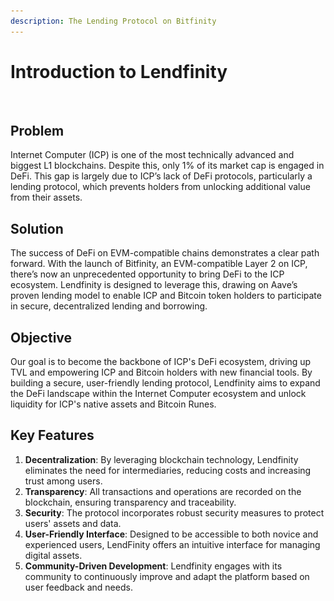 ```yaml
---
description: The Lending Protocol on Bitfinity
---
```


# Introduction to Lendfinity

<figure><img src=".gitbook/assets/Captura de ecrã 2024-05-20, às 22.29.31.png" alt=""><figcaption></figcaption></figure>

## Problem

Internet Computer (ICP) is one of the most technically advanced and biggest L1 blockchains. Despite this, only 1% of its market cap is engaged in DeFi. This gap is largely due to ICP’s lack of DeFi protocols, particularly a lending protocol, which prevents holders from unlocking additional value from their assets.

## Solution

The success of DeFi on EVM-compatible chains demonstrates a clear path forward. With the launch of Bitfinity, an EVM-compatible Layer 2 on ICP, there’s now an unprecedented opportunity to bring DeFi to the ICP ecosystem. Lendfinity is designed to leverage this, drawing on Aave’s proven lending model to enable ICP and Bitcoin token holders to participate in secure, decentralized lending and borrowing.

## Objective

Our goal is to become the backbone of ICP's DeFi ecosystem, driving up TVL and empowering ICP and Bitcoin holders with new financial tools. By building a secure, user-friendly lending protocol, Lendfinity aims to expand the DeFi landscape within the Internet Computer ecosystem and unlock liquidity for ICP's native assets and Bitcoin Runes.

## Key Features

1. **Decentralization**: By leveraging blockchain technology, Lendfinity eliminates the need for intermediaries, reducing costs and increasing trust among users.
2. **Transparency**: All transactions and operations are recorded on the blockchain, ensuring transparency and traceability.
3. **Security**: The protocol incorporates robust security measures to protect users' assets and data.
4. **User-Friendly Interface**: Designed to be accessible to both novice and experienced users, LendFinity offers an intuitive interface for managing digital assets.
5. **Community-Driven Development**: Lendfinity engages with its community to continuously improve and adapt the platform based on user feedback and needs.

